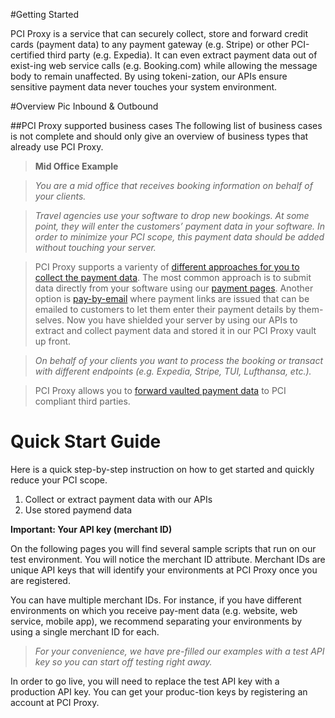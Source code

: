 #Getting Started


PCI Proxy is a service that can securely collect, store and forward credit cards (payment data) to any payment gateway (e.g. Stripe) or other PCI-certified third party (e.g. Expedia). It can even extract payment data out of exist-ing web service calls (e.g. Booking.com) while allowing the message body to remain unaffected. By using tokeni-zation, our APIs ensure sensitive payment data never touches your system environment.

#Overview
Pic Inbound & Outbound

##PCI Proxy supported business cases
The following list of business cases is not complete and should only give an overview of business types that already use PCI Proxy. 

> **Mid Office Example**

> _You are a mid office that receives booking information on behalf of your clients._

> _Travel agencies use your software to drop new bookings. At some point, they will enter the customers’ payment data in your software. In order to minimize your PCI scope, this payment data should be added without touching your server._

> PCI Proxy supports a varienty of [different approaches for you to collect the payment data](link). The most common approach is to submit data directly from your software using our [payment pages](link). Another option is [pay-by-email](link) where payment links are issued that can be emailed to customers to let them enter their payment details by them-selves. Now you have shielded your server by using our APIs to extract and collect payment data and stored it in our PCI Proxy vault up front. 

> _On behalf of your clients you want to process the booking or transact with different endpoints (e.g. Expedia, Stripe, TUI, Lufthansa, etc.)._

> PCI Proxy allows you to [forward vaulted payment data](link) to PCI compliant third parties.

# Quick Start Guide

Here is a quick step-by-step instruction on how to get started and quickly reduce your PCI scope.

1.	Collect or extract payment data with our APIs
2.	Use stored paymend data 

**Important: Your API key (merchant ID)**

On the following pages you will find several sample scripts that run on our test environment. You will notice the merchant ID attribute. Merchant IDs are unique API keys that will identify your environments at PCI Proxy once you are registered.

You can have multiple merchant IDs. For instance, if you have different environments on which you receive pay-ment data (e.g. website, web service, mobile app), we recommend separating your environments by using a single merchant ID for each.

> _For your convenience, we have pre-filled our examples with a test API key so you can start off testing right away._

In order to go live, you will need to replace the test API key with a production API key. You can get your produc-tion keys by registering an account at PCI Proxy.


